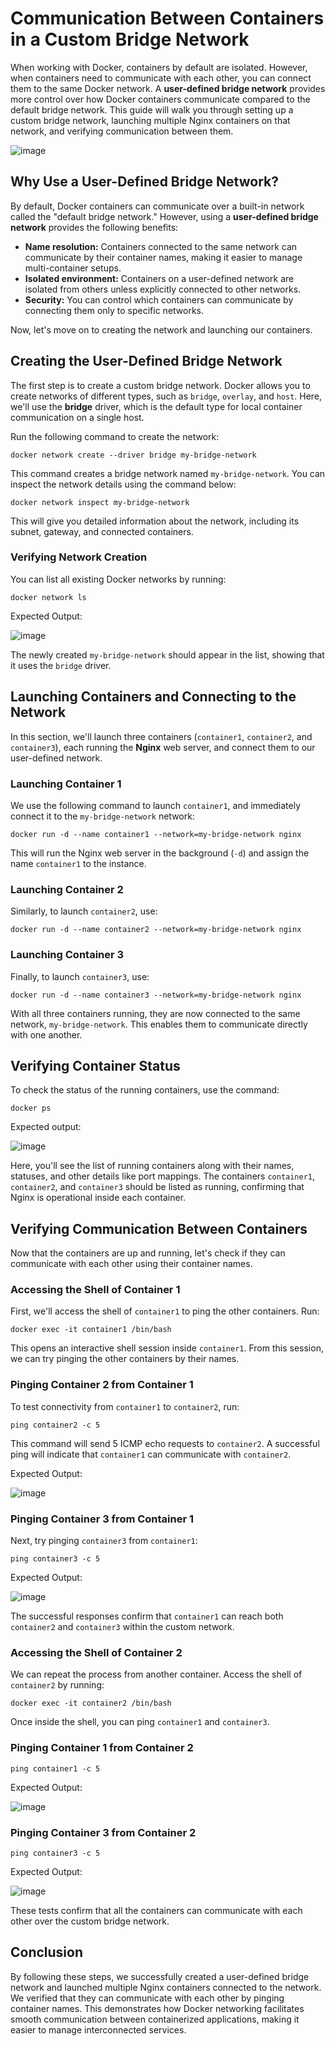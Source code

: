 # Communication Between Containers in a Custom Bridge Network

When working with Docker, containers by default are isolated. However, when containers need to communicate with each other, you can connect them to the same Docker network. A **user-defined bridge network** provides more control over how Docker containers communicate compared to the default bridge network. This guide will walk you through setting up a custom bridge network, launching multiple Nginx containers on that network, and verifying communication between them.

![image](https://github.com/poridhiEng/poridhi-labs/blob/main/Poridhi%20Labs/Docker%20Labs/Docker%20in%20Action/Chapter%2005/Communication%20Between%20Containers/images/1.png?raw=true)

## Why Use a User-Defined Bridge Network?

By default, Docker containers can communicate over a built-in network called the "default bridge network." However, using a **user-defined bridge network** provides the following benefits:

- **Name resolution:** Containers connected to the same network can communicate by their container names, making it easier to manage multi-container setups.
- **Isolated environment:** Containers on a user-defined network are isolated from others unless explicitly connected to other networks.
- **Security:** You can control which containers can communicate by connecting them only to specific networks.
  
Now, let's move on to creating the network and launching our containers.


## Creating the User-Defined Bridge Network

The first step is to create a custom bridge network. Docker allows you to create networks of different types, such as `bridge`, `overlay`, and `host`. Here, we'll use the **bridge** driver, which is the default type for local container communication on a single host.

Run the following command to create the network:

```shell
docker network create --driver bridge my-bridge-network
```

This command creates a bridge network named `my-bridge-network`. You can inspect the network details using the command below:

```shell
docker network inspect my-bridge-network
```

This will give you detailed information about the network, including its subnet, gateway, and connected containers.

### Verifying Network Creation

You can list all existing Docker networks by running:

```shell
docker network ls
```

Expected Output:

![image](https://github.com/poridhiEng/poridhi-labs/blob/main/Poridhi%20Labs/Docker%20Labs/Docker%20in%20Action/Chapter%2005/Communication%20Between%20Containers/images/out-1.png?raw=true)

The newly created `my-bridge-network` should appear in the list, showing that it uses the `bridge` driver.

## Launching Containers and Connecting to the Network

In this section, we'll launch three containers (`container1`, `container2`, and `container3`), each running the **Nginx** web server, and connect them to our user-defined network.

### Launching Container 1

We use the following command to launch `container1`, and immediately connect it to the `my-bridge-network` network:

```shell
docker run -d --name container1 --network=my-bridge-network nginx
```

This will run the Nginx web server in the background (`-d`) and assign the name `container1` to the instance.

### Launching Container 2

Similarly, to launch `container2`, use:

```shell
docker run -d --name container2 --network=my-bridge-network nginx
```

### Launching Container 3

Finally, to launch `container3`, use:

```shell
docker run -d --name container3 --network=my-bridge-network nginx
```

With all three containers running, they are now connected to the same network, `my-bridge-network`. This enables them to communicate directly with one another.


## Verifying Container Status

To check the status of the running containers, use the command:

```shell
docker ps
```

Expected output:

![image](https://github.com/poridhiEng/poridhi-labs/blob/main/Poridhi%20Labs/Docker%20Labs/Docker%20in%20Action/Chapter%2005/Communication%20Between%20Containers/images/out-2.png?raw=true)

Here, you'll see the list of running containers along with their names, statuses, and other details like port mappings. The containers `container1`, `container2`, and `container3` should be listed as running, confirming that Nginx is operational inside each container.


## Verifying Communication Between Containers

Now that the containers are up and running, let's check if they can communicate with each other using their container names.

### Accessing the Shell of Container 1

First, we'll access the shell of `container1` to ping the other containers. Run:

```shell
docker exec -it container1 /bin/bash
```

This opens an interactive shell session inside `container1`. From this session, we can try pinging the other containers by their names.

### Pinging Container 2 from Container 1

To test connectivity from `container1` to `container2`, run:

```shell
ping container2 -c 5
```

This command will send 5 ICMP echo requests to `container2`. A successful ping will indicate that `container1` can communicate with `container2`.

Expected Output:

![image](https://github.com/poridhiEng/poridhi-labs/blob/main/Poridhi%20Labs/Docker%20Labs/Docker%20in%20Action/Chapter%2005/Communication%20Between%20Containers/images/out-3.png?raw=true)

### Pinging Container 3 from Container 1

Next, try pinging `container3` from `container1`:

```shell
ping container3 -c 5
```

Expected Output:

![image](https://github.com/poridhiEng/poridhi-labs/blob/main/Poridhi%20Labs/Docker%20Labs/Docker%20in%20Action/Chapter%2005/Communication%20Between%20Containers/images/out-4.png?raw=true)

The successful responses confirm that `container1` can reach both `container2` and `container3` within the custom network.

### Accessing the Shell of Container 2

We can repeat the process from another container. Access the shell of `container2` by running:

```shell
docker exec -it container2 /bin/bash
```

Once inside the shell, you can ping `container1` and `container3`.

### Pinging Container 1 from Container 2

```shell
ping container1 -c 5
```

Expected Output:

![image](https://github.com/poridhiEng/poridhi-labs/blob/main/Poridhi%20Labs/Docker%20Labs/Docker%20in%20Action/Chapter%2005/Communication%20Between%20Containers/images/out-6.png?raw=true)

### Pinging Container 3 from Container 2

```shell
ping container3 -c 5
```

Expected Output:

![image](https://github.com/poridhiEng/poridhi-labs/blob/main/Poridhi%20Labs/Docker%20Labs/Docker%20in%20Action/Chapter%2005/Communication%20Between%20Containers/images/out-5.png?raw=true)

These tests confirm that all the containers can communicate with each other over the custom bridge network.

## Conclusion

By following these steps, we successfully created a user-defined bridge network and launched multiple Nginx containers connected to the network. We verified that they can communicate with each other by pinging container names. This demonstrates how Docker networking facilitates smooth communication between containerized applications, making it easier to manage interconnected services.

